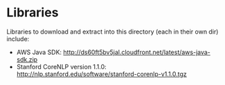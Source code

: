 Libraries
=========

Libraries to download and extract into this directory (each in their own dir) include:

- AWS Java SDK: http://ds60ft5bv5jal.cloudfront.net/latest/aws-java-sdk.zip
- Stanford CoreNLP version 1.1.0: http://nlp.stanford.edu/software/stanford-corenlp-v1.1.0.tgz

